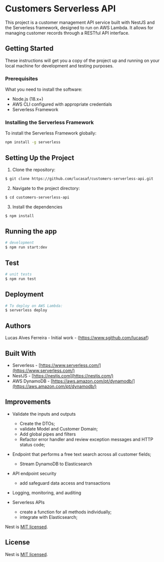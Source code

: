 # Customers Serverless API

This project is a customer management API service built with NestJS and the Serverless framework, designed to run on AWS Lambda. It allows for managing customer records through a RESTful API interface.

## Getting Started

These instructions will get you a copy of the project up and running on your local machine for development and testing purposes.

### Prerequisites

What you need to install the software:

- Node.js (18.x+)
- AWS CLI configured with appropriate credentials
- Serverless Framework

### Installing the Serverless Framework

To install the Serverless Framework globally:

```bash
npm install -g serverless
```

## Setting Up the Project

1. Clone the repository:

```bash
$ git clone https://github.com/lucasaf/customers-serverless-api.git
```

2. Navigate to the project directory:

```bash
$ cd customers-serverless-api
```

3. Install the dependencies

```bash
$ npm install
```

## Running the app

```bash
# development
$ npm run start:dev
```

## Test

```bash
# unit tests
$ npm run test
```

## Deployment

```bash
# To deploy on AWS Lambda:
$ serverless deploy
```

## Authors

Lucas Alves Ferreira - Initial work - (https://www.sgithub.com/lucasaf)

## Built With

- Serverless - [https://www.serverless.com/](https://www.serverless.com/)
- NestJS - [https://nestjs.com](https://nestjs.com/)
- AWS DynamoDB - [https://aws.amazon.com/pt/dynamodb/](https://aws.amazon.com/pt/dynamodb/)

## Improvements

- Validate the inputs and outputs

  - Create the DTOs;
  - validate Model and Customer Domain;
  - Add global pipes and filters
  - Refactor error handler and review exception messages and HTTP status code;

- Endpoint that performs a free text search across all customer fields;

  - Stream DynamoDB to Elasticsearch

- API endpoint security

  - add safeguard data access and transactions

- Logging, monitoring, and auditing

- Serverless APIs
  - create a function for all methods individually;
  - integrate with Elasticsearch;

Nest is [MIT licensed](LICENSE).

## License

Nest is [MIT licensed](LICENSE).
